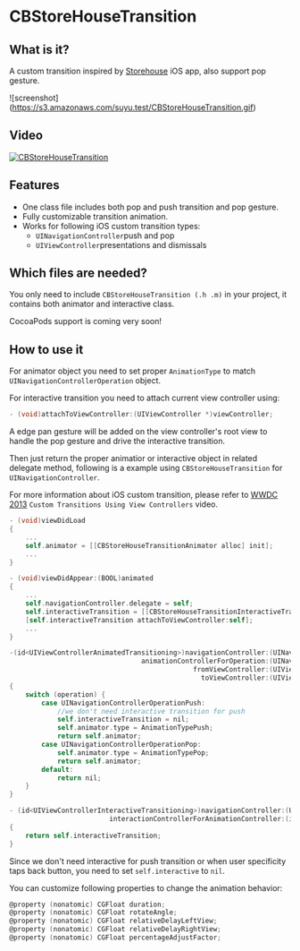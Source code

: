 CBStoreHouseTransition
========

What is it?
---

A custom transition inspired by [Storehouse](https://www.storehouse.co/) iOS app, also support pop gesture.

![screenshot] (https://s3.amazonaws.com/suyu.test/CBStoreHouseTransition.gif)

Video
---
[![CBStoreHouseTransition](http://img.youtube.com/vi/hSmsJNzopJ0/0.jpg)](http://www.youtube.com/watch?v=hSmsJNzopJ0)

Features
---

* One class file includes both pop and push transition and pop gesture.
* Fully customizable transition animation.
* Works for following iOS custom transition types:
  * `UINavigationController`push and pop
  * `UIViewController`presentations and dismissals

Which files are needed?
---
You only need to include `CBStoreHouseTransition (.h .m)` in your project, it contains both animator and interactive class.

CocoaPods support is coming very soon!

How to use it
---

For animator object you need to set proper `AnimationType` to match `UINavigationControllerOperation` object.

For interactive transition you need to attach current view controller using:
``` objective-c
- (void)attachToViewController:(UIViewController *)viewController;
```
A edge pan gesture will be added on the view controller's root view to handle the pop gesture and drive the interactive transition.

Then just return the proper animatior or interactive object in related delegate method, following is a  example using `CBStoreHouseTransition` for `UINavigationController`. 

For more information about iOS custom transition, please refer to [WWDC 2013](https://developer.apple.com/videos/wwdc/2013/) `Custom Transitions Using View Controllers` video.

``` objective-c
- (void)viewDidLoad
{
    ...
    self.animator = [[CBStoreHouseTransitionAnimator alloc] init];
    ...
}

- (void)viewDidAppear:(BOOL)animated
{
    ...
    self.navigationController.delegate = self;
    self.interactiveTransition = [[CBStoreHouseTransitionInteractiveTransition alloc] init];
    [self.interactiveTransition attachToViewController:self];
    ...
}

-(id<UIViewControllerAnimatedTransitioning>)navigationController:(UINavigationController *)navigationController
                                 animationControllerForOperation:(UINavigationControllerOperation)operation
                                              fromViewController:(UIViewController *)fromVC
                                                toViewController:(UIViewController *)toVC
{
    switch (operation) {
        case UINavigationControllerOperationPush:
            //we don't need interactive transition for push
            self.interactiveTransition = nil;
            self.animator.type = AnimationTypePush;
            return self.animator;
        case UINavigationControllerOperationPop:
            self.animator.type = AnimationTypePop;
            return self.animator;
        default:
            return nil;
    }
}

- (id<UIViewControllerInteractiveTransitioning>)navigationController:(UINavigationController *)navigationController
                         interactionControllerForAnimationController:(id<UIViewControllerAnimatedTransitioning>)animationController
{
    return self.interactiveTransition;
}

```

Since we don't need interactive for push transition or when user specificity taps back button, you need to set `self.interactive` to `nil`.

You can customize following properties to change the animation behavior:
``` objective-c
@property (nonatomic) CGFloat duration;
@property (nonatomic) CGFloat rotateAngle;
@property (nonatomic) CGFloat relativeDelayLeftView;
@property (nonatomic) CGFloat relativeDelayRightView;
@property (nonatomic) CGFloat percentageAdjustFactor;
```


